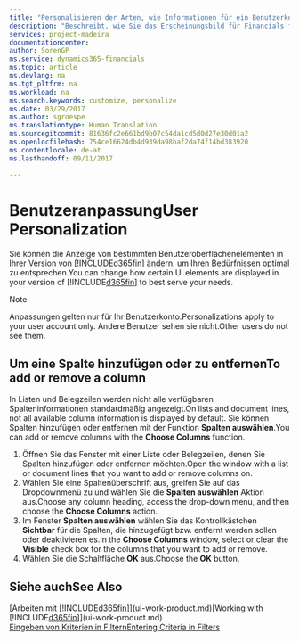 ```yaml
---
title: "Personalisieren der Arten, wie Informationen für ein Benutzerkonto angezeigt wird | Microsoft Docs"
description: "Beschreibt, wie Sie das Erscheinungsbild für Financials für Ihr Benutzerkonto anpassen."
services: project-madeira
documentationcenter: 
author: SorenGP
ms.service: dynamics365-financials
ms.topic: article
ms.devlang: na
ms.tgt_pltfrm: na
ms.workload: na
ms.search.keywords: customize, personalize
ms.date: 03/29/2017
ms.author: sgroespe
ms.translationtype: Human Translation
ms.sourcegitcommit: 81636fc2e661bd9b07c54da1cd5d0d27e30d01a2
ms.openlocfilehash: 754ce16624db4d939da98baf2da74f14bd383920
ms.contentlocale: de-at
ms.lasthandoff: 09/11/2017

---
```

# <a name="user-personalization"></a><span data-ttu-id="a1ded-103">Benutzeranpassung</span><span class="sxs-lookup"><span data-stu-id="a1ded-103">User Personalization</span></span>
<span data-ttu-id="a1ded-104">Sie können die Anzeige von bestimmten Benutzeroberflächenelementen in Ihrer Version von [!INCLUDE[d365fin](includes/d365fin_md.md)] ändern, um Ihren Bedürfnissen optimal zu entsprechen.</span><span class="sxs-lookup"><span data-stu-id="a1ded-104">You can change how certain UI elements are displayed in your version of [!INCLUDE[d365fin](includes/d365fin_md.md)] to best serve your needs.</span></span>

> [!NOTE]  
>   <span data-ttu-id="a1ded-105">Anpassungen gelten nur für Ihr Benutzerkonto.</span><span class="sxs-lookup"><span data-stu-id="a1ded-105">Personalizations apply to your user account only.</span></span> <span data-ttu-id="a1ded-106">Andere Benutzer sehen sie nicht.</span><span class="sxs-lookup"><span data-stu-id="a1ded-106">Other users do not see them.</span></span>

## <a name="to-add-or-remove-a-column"></a><span data-ttu-id="a1ded-107">Um eine Spalte hinzufügen oder zu entfernen</span><span class="sxs-lookup"><span data-stu-id="a1ded-107">To add or remove a column</span></span>
<span data-ttu-id="a1ded-108">In Listen und Belegzeilen werden nicht alle verfügbaren Spalteninformationen standardmäßig angezeigt.</span><span class="sxs-lookup"><span data-stu-id="a1ded-108">On lists and document lines, not all available column information is displayed by default.</span></span> <span data-ttu-id="a1ded-109">Sie können Spalten hinzufügen oder entfernen mit der Funktion **Spalten auswählen**.</span><span class="sxs-lookup"><span data-stu-id="a1ded-109">You can add or remove columns with the **Choose Columns** function.</span></span>

1. <span data-ttu-id="a1ded-110">Öffnen Sie das Fenster mit einer Liste oder Belegzeilen, denen Sie Spalten hinzufügen oder entfernen möchten.</span><span class="sxs-lookup"><span data-stu-id="a1ded-110">Open the window with a list or document lines that you want to add or remove columns on.</span></span>
2. <span data-ttu-id="a1ded-111">Wählen Sie eine Spaltenüberschrift aus, greifen Sie auf das Dropdownmenü zu und wählen Sie die **Spalten auswählen** Aktion aus.</span><span class="sxs-lookup"><span data-stu-id="a1ded-111">Choose any column heading, access the drop-down menu, and then choose the **Choose Columns** action.</span></span>
3. <span data-ttu-id="a1ded-112">Im Fenster **Spalten auswählen** wählen Sie das Kontrollkästchen **Sichtbar** für die Spalten, die hinzugefügt bzw. entfernt werden sollen oder deaktivieren es.</span><span class="sxs-lookup"><span data-stu-id="a1ded-112">In the **Choose Columns** window, select or clear the **Visible** check box for the columns that you want to add or remove.</span></span>
4. <span data-ttu-id="a1ded-113">Wählen Sie die Schaltfläche **OK** aus.</span><span class="sxs-lookup"><span data-stu-id="a1ded-113">Choose the **OK** button.</span></span>

## <a name="see-also"></a><span data-ttu-id="a1ded-114">Siehe auch</span><span class="sxs-lookup"><span data-stu-id="a1ded-114">See Also</span></span>
<span data-ttu-id="a1ded-115">[Arbeiten mit [!INCLUDE[d365fin](includes/d365fin_md.md)]](ui-work-product.md)</span><span class="sxs-lookup"><span data-stu-id="a1ded-115">[Working with [!INCLUDE[d365fin](includes/d365fin_md.md)]](ui-work-product.md)</span></span>  
[<span data-ttu-id="a1ded-116">Eingeben von Kriterien in Filtern</span><span class="sxs-lookup"><span data-stu-id="a1ded-116">Entering Criteria in Filters</span></span>](ui-enter-criteria-filters.md)

